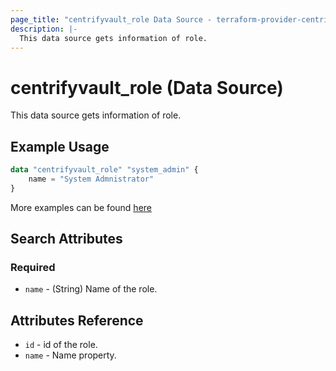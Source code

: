```yaml
---
page_title: "centrifyvault_role Data Source - terraform-provider-centrify"
description: |-
  This data source gets information of role.
---
```


# centrifyvault_role (Data Source)

This data source gets information of role.

## Example Usage

```terraform
data "centrifyvault_role" "system_admin" {
    name = "System Admnistrator"
}
```

More examples can be found [here](../../examples/centrifyvault_role/)

## Search Attributes

### Required

- `name` - (String) Name of the role.

## Attributes Reference

- `id` - id of the role.
- `name` - Name property.
